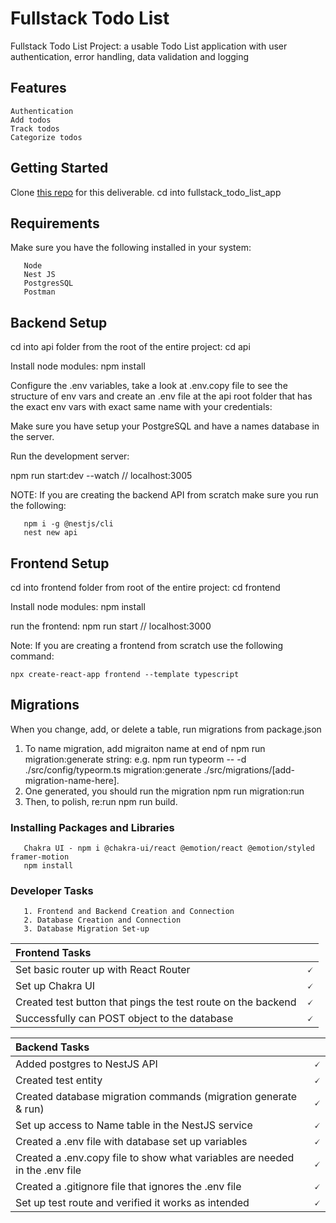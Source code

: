 # Fullstack Todo List

Fullstack Todo List Project: a usable Todo List application with user authentication, error handling, data validation and logging

## Features
```
Authentication
Add todos
Track todos
Categorize todos
```

## Getting Started

Clone [this repo](https://github.com/aaronEnyetu/fullstack_todo_list_app) for this deliverable.
cd into fullstack_todo_list_app


## Requirements

Make sure you have the following installed in your system:
```
   Node 
   Nest JS
   PostgresSQL
   Postman
```

## Backend Setup

cd into api folder from the root of the entire project:
cd api

Install node modules:
npm install

Configure the .env variables, take a look at .env.copy file to see the structure of env vars and create an .env file at the api root folder that has the exact env vars with exact same name with your credentials:

Make sure you have setup your PostgreSQL and have a names database in the server.

Run the development server:

npm run start:dev --watch  // localhost:3005


NOTE: If you are creating the backend API from scratch make sure you run the following: 

```
   npm i -g @nestjs/cli
   nest new api
```

## Frontend Setup
cd into frontend folder from root of the entire project:
cd frontend

Install node modules:
npm install

run the frontend:
npm run start // localhost:3000

Note: If you are creating a frontend from scratch use the following command:

```
npx create-react-app frontend --template typescript
```

## Migrations
When you change, add, or delete a table, run migrations from package.json

1. To name migration, add migraiton name at end of npm run migration:generate string: e.g. npm run typeorm -- -d ./src/config/typeorm.ts migration:generate ./src/migrations/[add-migration-name-here].
2. One generated, you should run the migration npm run migration:run
3. Then, to polish, re:run npm run build.

### Installing Packages and Libraries

```
   Chakra UI - npm i @chakra-ui/react @emotion/react @emotion/styled framer-motion
   npm install
```

### Developer Tasks

```
   1. Frontend and Backend Creation and Connection
   2. Database Creation and Connection
   3. Database Migration Set-up
```

| Frontend Tasks                                                                                       |     |
| :--------------------------------------------------------------------------------------------------- | --: |
| Set basic router up with React Router                                                                |   🗸 |
| Set up Chakra UI                                                                                     |   🗸 |
| Created test button that pings the test route on the backend                                         |   🗸 |
| Successfully can POST object to the database                                                         |   🗸 |

| Backend Tasks                                                                                        |     |
| :--------------------------------------------------------------------------------------------------- | --: |
| Added postgres to NestJS API                                                                         |   🗸 |
| Created test entity                                                                                  |   🗸 |
| Created database migration commands (migration generate & run)                                       |   🗸 |
| Set up access to Name table in the NestJS service                                                    |   🗸 |
| Created a .env file with database set up variables                                                   |   🗸 |
| Created a .env.copy file to show what variables are needed in the .env file                          |   🗸 |
| Created a .gitignore file that ignores the .env file                                                 |   🗸 |
| Set up test route and verified it works as intended                                                  |   🗸 |
